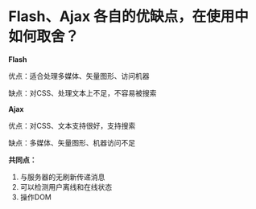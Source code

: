 # Flash、Ajax 各自的优缺点，在使用中如何取舍？

**Flash**

优点：适合处理多媒体、矢量图形、访问机器

缺点：对CSS、处理文本上不足，不容易被搜索

**Ajax**

优点：对CSS、文本支持很好，支持搜索

缺点：多媒体、矢量图形、机器访问不足

**共同点：**

1. 与服务器的无刷新传递消息
2. 可以检测用户离线和在线状态
3. 操作DOM

